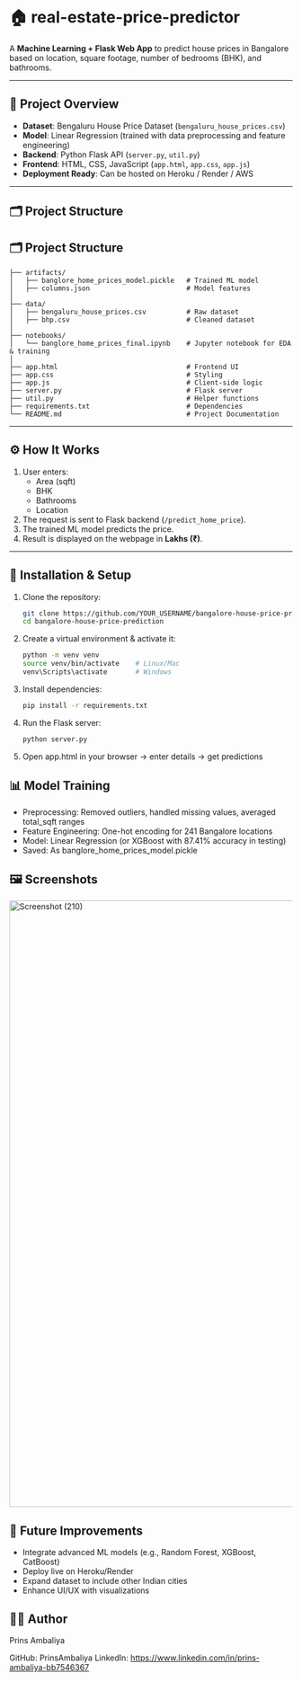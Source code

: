 # 🏠 real-estate-price-predictor

A **Machine Learning + Flask Web App** to predict house prices in Bangalore based on location, square footage, number of bedrooms (BHK), and bathrooms.

---

## 📌 Project Overview
- **Dataset**: Bengaluru House Price Dataset (`bengaluru_house_prices.csv`)
- **Model**: Linear Regression (trained with data preprocessing and feature engineering)
- **Backend**: Python Flask API (`server.py`, `util.py`)
- **Frontend**: HTML, CSS, JavaScript (`app.html`, `app.css`, `app.js`)
- **Deployment Ready**: Can be hosted on Heroku / Render / AWS

---

## 🗂 Project Structure

## 🗂 Project Structure

```text
├── artifacts/
│   ├── banglore_home_prices_model.pickle   # Trained ML model
│   ├── columns.json                        # Model features
│
├── data/
│   ├── bengaluru_house_prices.csv          # Raw dataset
│   ├── bhp.csv                             # Cleaned dataset
│
├── notebooks/
│   └── banglore_home_prices_final.ipynb    # Jupyter notebook for EDA & training
│
├── app.html                                # Frontend UI
├── app.css                                 # Styling
├── app.js                                  # Client-side logic
├── server.py                               # Flask server
├── util.py                                 # Helper functions
├── requirements.txt                        # Dependencies
└── README.md                               # Project Documentation
```   
---

## ⚙️ How It Works
1. User enters:
   - Area (sqft)
   - BHK
   - Bathrooms
   - Location
2. The request is sent to Flask backend (`/predict_home_price`).
3. The trained ML model predicts the price.
4. Result is displayed on the webpage in **Lakhs (₹)**.

---

## 🚀 Installation & Setup

1. Clone the repository:
   ```bash
   git clone https://github.com/YOUR_USERNAME/bangalore-house-price-prediction.git
   cd bangalore-house-price-prediction
2. Create a virtual environment & activate it:
   ```bash
   python -m venv venv
   source venv/bin/activate    # Linux/Mac
   venv\Scripts\activate       # Windows
3. Install dependencies:
   ```bash
   pip install -r requirements.txt
4. Run the Flask server:
   ```bash
   python server.py
5. Open app.html in your browser → enter details → get predictions

## 📊 Model Training
- Preprocessing: Removed outliers, handled missing values, averaged total_sqft ranges
- Feature Engineering: One-hot encoding for 241 Bangalore locations
- Model: Linear Regression (or XGBoost with 87.41% accuracy in testing)
- Saved: As banglore_home_prices_model.pickle

## 🖼 Screenshots

<img width="1920" height="1080" alt="Screenshot (210)" src="https://github.com/user-attachments/assets/4d69a1ad-2b7f-46fd-8796-fc61c51ec8d0" />

## 🔮 Future Improvements
- Integrate advanced ML models (e.g., Random Forest, XGBoost, CatBoost)
- Deploy live on Heroku/Render
- Expand dataset to include other Indian cities
- Enhance UI/UX with visualizations

## 👨‍💻 Author
Prins Ambaliya

GitHub: PrinsAmbaliya
LinkedIn: https://www.linkedin.com/in/prins-ambaliya-bb7546367 
